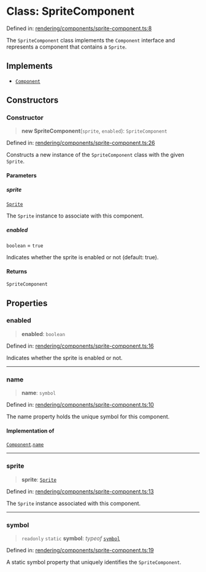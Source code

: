 # Class: SpriteComponent

Defined in: [rendering/components/sprite-component.ts:8](https://github.com/Forge-Game-Engine/Forge/blob/7b95769650b59c5ba12aa490e41717344ca6bf1e/src/rendering/components/sprite-component.ts#L8)

The `SpriteComponent` class implements the `Component` interface and represents
a component that contains a `Sprite`.

## Implements

- [`Component`](../interfaces/Component.md)

## Constructors

### Constructor

> **new SpriteComponent**(`sprite`, `enabled`): `SpriteComponent`

Defined in: [rendering/components/sprite-component.ts:26](https://github.com/Forge-Game-Engine/Forge/blob/7b95769650b59c5ba12aa490e41717344ca6bf1e/src/rendering/components/sprite-component.ts#L26)

Constructs a new instance of the `SpriteComponent` class with the given `Sprite`.

#### Parameters

##### sprite

[`Sprite`](Sprite.md)

The `Sprite` instance to associate with this component.

##### enabled

`boolean` = `true`

Indicates whether the sprite is enabled or not (default: true).

#### Returns

`SpriteComponent`

## Properties

### enabled

> **enabled**: `boolean`

Defined in: [rendering/components/sprite-component.ts:16](https://github.com/Forge-Game-Engine/Forge/blob/7b95769650b59c5ba12aa490e41717344ca6bf1e/src/rendering/components/sprite-component.ts#L16)

Indicates whether the sprite is enabled or not.

***

### name

> **name**: `symbol`

Defined in: [rendering/components/sprite-component.ts:10](https://github.com/Forge-Game-Engine/Forge/blob/7b95769650b59c5ba12aa490e41717344ca6bf1e/src/rendering/components/sprite-component.ts#L10)

The name property holds the unique symbol for this component.

#### Implementation of

[`Component`](../interfaces/Component.md).[`name`](../interfaces/Component.md#name)

***

### sprite

> **sprite**: [`Sprite`](Sprite.md)

Defined in: [rendering/components/sprite-component.ts:13](https://github.com/Forge-Game-Engine/Forge/blob/7b95769650b59c5ba12aa490e41717344ca6bf1e/src/rendering/components/sprite-component.ts#L13)

The `Sprite` instance associated with this component.

***

### symbol

> `readonly` `static` **symbol**: *typeof* [`symbol`](#symbol)

Defined in: [rendering/components/sprite-component.ts:19](https://github.com/Forge-Game-Engine/Forge/blob/7b95769650b59c5ba12aa490e41717344ca6bf1e/src/rendering/components/sprite-component.ts#L19)

A static symbol property that uniquely identifies the `SpriteComponent`.
